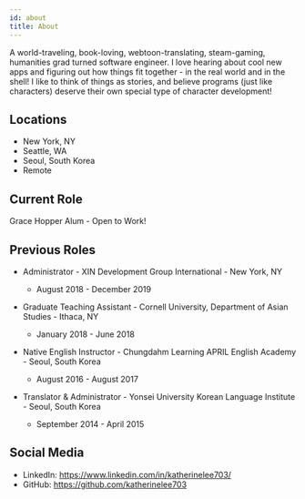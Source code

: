 ```yaml
---
id: about
title: About
---
```


A world-traveling, book-loving, webtoon-translating, steam-gaming, humanities grad turned software engineer. I love hearing about cool new apps and figuring out how things fit together - in the real world and in the shell! I like to think of things as stories, and believe programs (just like characters) deserve their own special type of character development!

## Locations

- New York, NY
- Seattle, WA
- Seoul, South Korea
- Remote

## Current Role

Grace Hopper Alum - Open to Work!

## Previous Roles

- Administrator - XIN Development Group International - New York, NY

  - August 2018 - December 2019

- Graduate Teaching Assistant - Cornell University, Department of Asian Studies - Ithaca, NY

  - January 2018 - June 2018

- Native English Instructor - Chungdahm Learning APRIL English Academy - Seoul, South Korea

  - August 2016 - August 2017

- Translator & Administrator - Yonsei University Korean Language Institute - Seoul, South Korea
  - September 2014 - April 2015

## Social Media

- LinkedIn: https://www.linkedin.com/in/katherinelee703/
- GitHub: https://github.com/katherinelee703
